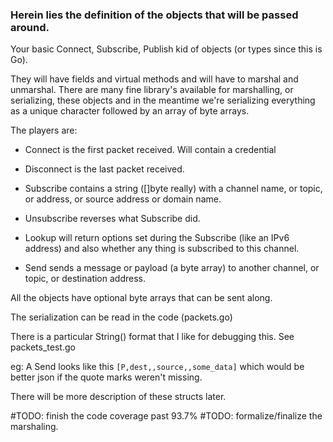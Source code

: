 ### Herein lies the definition of the objects that will be passed around.

Your basic Connect, Subscribe, Publish kid of objects (or types since this is Go).

They will have fields and virtual methods and will have to marshal and unmarshal. There are many fine library's available for marshalling, or serializing, these objects and in the meantime we're serializing everything as a unique character followed by an array of byte arrays. 

The players are:

* Connect is the first packet received. Will contain a credential

* Disconnect is the last packet received.

* Subscribe contains a string ([]byte really) with a channel name, or topic, or address, or source address or domain name. 

* Unsubscribe reverses what Subscribe did. 

* Lookup will return options set during the Subscribe (like an IPv6 address) and also whether any thing is subscribed to this channel.

* Send sends a message or payload (a byte array) to another channel, or topic, or destination address. 

All the objects have optional byte arrays that can be sent along.

The serialization can be read in the code (packets.go)

There is a particular String() format that I like for debugging this. See packets_test.go

eg: A Send looks like this `[P,dest,,source,,some_data]` which would be better json if the quote marks weren't missing.

There will be more description of these structs later. 

#TODO: finish the code coverage past 93.7%
#TODO: formalize/finalize the marshaling. 